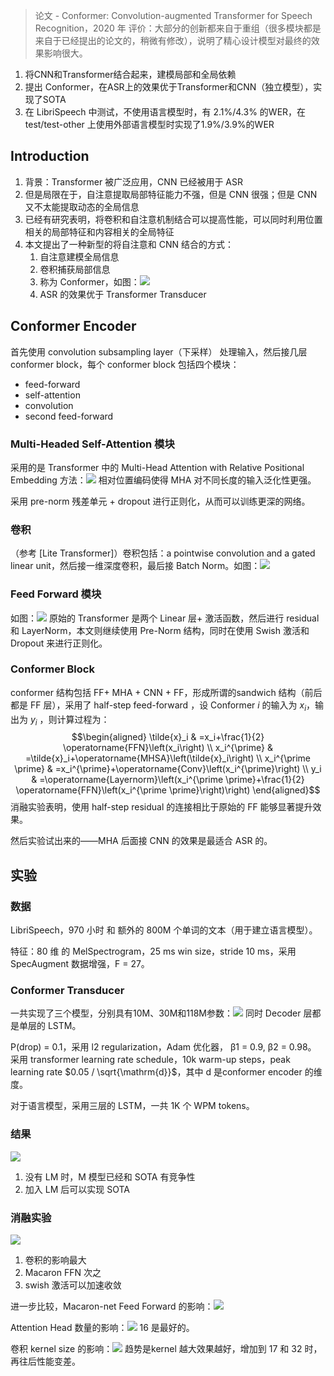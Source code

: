 > 论文 - Conformer: Convolution-augmented Transformer for Speech Recognition，2020 年
> 评价：大部分的创新都来自于重组（很多模块都是来自于已经提出的论文的，稍微有修改），说明了精心设计模型对最终的效果影响很大。

1. 将CNN和Transformer结合起来，建模局部和全局依赖
2. 提出 Conformer，在ASR上的效果优于Transformer和CNN（独立模型），实现了SOTA
3. 在 LibriSpeech 中测试，不使用语言模型时，有 2.1%/4.3% 的WER，在test/test-other 上使用外部语言模型时实现了1.9%/3.9%的WER

## Introduction

1. 背景：Transformer 被广泛应用，CNN 已经被用于 ASR
2. 但是局限在于，自注意提取局部特征能力不强，但是 CNN 很强；但是 CNN 又不太能提取动态的全局信息
3. 已经有研究表明，将卷积和自注意机制结合可以提高性能，可以同时利用位置相关的局部特征和内容相关的全局特征
4. 本文提出了一种新型的将自注意和 CNN 结合的方式：
	1. 自注意建模全局信息
	2. 卷积捕获局部信息
	3. 称为 Conformer，如图：![](./image/Pasted%20image%2020230308104555.png)
	4. ASR 的效果优于 Transformer Transducer

## Conformer Encoder

首先使用 convolution subsampling layer（下采样） 处理输入，然后接几层 conformer block，每个 conformer block 包括四个模块：
+ feed-forward
+ self-attention
+ convolution
+ second feed-forward

### Multi-Headed Self-Attention 模块
采用的是 Transformer 中的 Multi-Head Attention with Relative Positional Embedding 方法：![](./image/Pasted%20image%2020230308110813.png)
相对位置编码使得 MHA 对不同长度的输入泛化性更强。

采用 pre-norm 残差单元 + dropout 进行正则化，从而可以训练更深的网络。

### 卷积
（参考 [Lite Transformer]）卷积包括：a pointwise convolution and a gated linear unit，然后接一维深度卷积，最后接 Batch Norm。如图：![](./image/Pasted%20image%2020230308111214.png)

### Feed Forward 模块
如图：![](./image/Pasted%20image%2020230308111515.png)
原始的 Transformer 是两个 Linear 层+ 激活函数，然后进行 residual 和 LayerNorm，本文则继续使用 Pre-Norm 结构，同时在使用 Swish 激活和 Dropout 来进行正则化。

### Conformer Block

conformer 结构包括 FF+ MHA + CNN + FF，形成所谓的sandwich 结构（前后都是 FF 层），采用了 half-step feed-forward ，设 Conformer $i$ 的输入为 $x_i$，输出为 $y_i$ ，则计算过程为：$$\begin{aligned}
\tilde{x}_i & =x_i+\frac{1}{2} \operatorname{FFN}\left(x_i\right) \\
x_i^{\prime} & =\tilde{x}_i+\operatorname{MHSA}\left(\tilde{x}_i\right) \\
x_i^{\prime \prime} & =x_i^{\prime}+\operatorname{Conv}\left(x_i^{\prime}\right) \\
y_i & =\operatorname{Layernorm}\left(x_i^{\prime \prime}+\frac{1}{2} \operatorname{FFN}\left(x_i^{\prime \prime}\right)\right)
\end{aligned}$$
消融实验表明，使用 half-step residual 的连接相比于原始的 FF 能够显著提升效果。

然后实验试出来的——MHA 后面接 CNN 的效果是最适合 ASR 的。

## 实验

### 数据
LibriSpeech，970 小时 和 额外的 800M 个单词的文本（用于建立语言模型）。

特征：80 维 的 MelSpectrogram，25 ms win size，stride 10 ms，采用 SpecAugment 数据增强，F = 27。

### Conformer Transducer
一共实现了三个模型，分别具有10M、30M和118M参数：![](./image/Pasted%20image%2020230308115214.png)
同时 Decoder 层都是单层的 LSTM。

P(drop) = 0.1，采用 l2 regularization，Adam 优化器， β1 = 0.9, β2 = 0.98。
采用 transformer learning rate schedule，10k warm-up steps，peak learning rate $0.05 / \sqrt{\mathrm{d}}$，其中 $\mathrm{d}$ 是conformer encoder 的维度。

对于语言模型，采用三层的 LSTM，一共 1K 个 WPM tokens。
### 结果
![](./image/Pasted%20image%2020230308144757.png)
1. 没有 LM 时，M 模型已经和 SOTA 有竞争性
2. 加入 LM 后可以实现 SOTA

### 消融实验
![](./image/Pasted%20image%2020230308144944.png)
1. 卷积的影响最大
2. Macaron FFN 次之
3. swish 激活可以加速收敛

进一步比较，Macaron-net Feed Forward 的影响：![](./image/Pasted%20image%2020230308145304.png)

Attention Head 数量的影响：![](./image/Pasted%20image%2020230308145331.png)
16 是最好的。

卷积 kernel size 的影响：![](./image/Pasted%20image%2020230308145359.png)
趋势是kernel 越大效果越好，增加到 17 和 32 时，再往后性能变差。